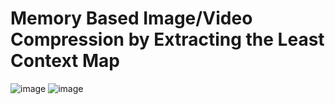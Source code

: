 # Memory Based Image/Video Compression by Extracting the Least Context Map

![image](https://github.com/leastcontextmap/contextmap/blob/master/img/concat_19_05_505637.gif)
![image](https://github.com/leastcontextmap/contextmap/blob/master/img/concat_19_05_0-200.gif)
